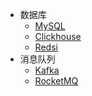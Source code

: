 * 数据库
  * [MySQL](/docs/middleware/mysql.md)
  * [Clickhouse](/docs/middleware/clickhouse.md)
  * [Redsi](/docs/middleware/redis.md)
* 消息队列
  * [Kafka](/docs/middleware/kafka.md)
  * [RocketMQ](/docs/middleware/RocketMQ.md)